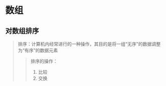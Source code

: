 <!--
 * @Author: your name
 * @Date: 2021-09-09 10:36:54
 * @LastEditTime: 2021-09-09 16:10:50
 * @LastEditors: Please set LastEditors
 * @Description: In User Settings Edit
 * @FilePath: /WorkSpace/C/C基础/数组与指针.md
-->

# 数组

## 对数组排序
> 排序：计算机内经常进行的一种操作，其目的是将一组“无序”的数据调整为“有序”的数据元素
>> 排序的操作：
>> 1. 比较
>> 2. 交换
